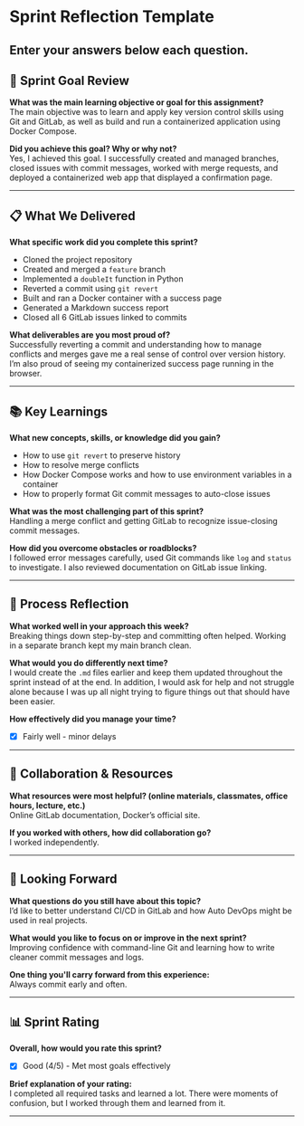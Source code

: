 # Sprint Reflection Template
## Enter your answers below each question.

## 🎯 Sprint Goal Review
**What was the main learning objective or goal for this assignment?**  
The main objective was to learn and apply key version control skills using Git and GitLab, as well as build and run a containerized application using Docker Compose.

**Did you achieve this goal? Why or why not?**  
Yes, I achieved this goal. I successfully created and managed branches, closed issues with commit messages, worked with merge requests, and deployed a containerized web app that displayed a confirmation page.

---

## 📋 What We Delivered
**What specific work did you complete this sprint?**  
- Cloned the project repository  
- Created and merged a `feature` branch  
- Implemented a `doubleIt` function in Python  
- Reverted a commit using `git revert`  
- Built and ran a Docker container with a success page  
- Generated a Markdown success report  
- Closed all 6 GitLab issues linked to commits

**What deliverables are you most proud of?**  
Successfully reverting a commit and understanding how to manage conflicts and merges gave me a real sense of control over version history. I’m also proud of seeing my containerized success page running in the browser.

---

## 📚 Key Learnings
**What new concepts, skills, or knowledge did you gain?**  
- How to use `git revert` to preserve history  
- How to resolve merge conflicts  
- How Docker Compose works and how to use environment variables in a container  
- How to properly format Git commit messages to auto-close issues

**What was the most challenging part of this sprint?**  
Handling a merge conflict and getting GitLab to recognize issue-closing commit messages.

**How did you overcome obstacles or roadblocks?**  
I followed error messages carefully, used Git commands like `log` and `status` to investigate. I also reviewed documentation on GitLab issue linking.

---

## 🔄 Process Reflection
**What worked well in your approach this week?**  
Breaking things down step-by-step and committing often helped. Working in a separate branch kept my main branch clean.

**What would you do differently next time?**  
I would create the `.md` files earlier and keep them updated throughout the sprint instead of at the end. In addition, I would ask for help and not struggle alone because I was up all night trying to figure things out that should have been easier.

**How effectively did you manage your time?**  
- [x] Fairly well - minor delays

---

## 🤝 Collaboration & Resources
**What resources were most helpful? (online materials, classmates, office hours, lecture, etc.)**  
Online GitLab documentation, Docker’s official site.

**If you worked with others, how did collaboration go?**  
I worked independently.

---

## 🎯 Looking Forward
**What questions do you still have about this topic?**  
I’d like to better understand CI/CD in GitLab and how Auto DevOps might be used in real projects.

**What would you like to focus on or improve in the next sprint?**  
Improving confidence with command-line Git and learning how to write cleaner commit messages and logs.

**One thing you'll carry forward from this experience:**  
Always commit early and often.

---

## 📊 Sprint Rating
**Overall, how would you rate this sprint?**
- [x] Good (4/5) - Met most goals effectively  

**Brief explanation of your rating:**  
I completed all required tasks and learned a lot. There were moments of confusion, but I worked through them and learned from it.

---